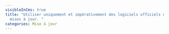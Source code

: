 ```yaml
---
visibleInCms: true
title: "Utiliser uniquement et impérativement des logiciels officiels et leurs
  mises à jour. "
categories: Mise à jour
---
```


